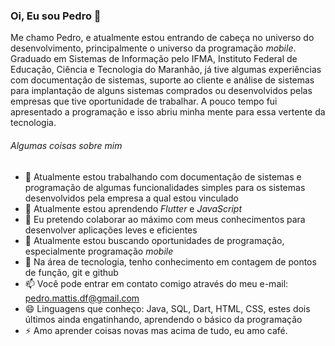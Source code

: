 ### Oi, Eu sou Pedro 👋

<!--
**GanaxXD/GanaxXD** is a ✨ _special_ ✨ repository because its `README.md` (this file) appears on your GitHub profile.
-->
  
Me chamo Pedro, e atualmente estou entrando de cabeça no universo do desenvolvimento, principalmente o universo da programação *mobile*. Graduado em Sistemas de Informação pelo IFMA, Instituto Federal de Educação, Ciência e Tecnologia do Maranhão, já tive algumas experiências com documentação de sistemas, suporte ao cliente e análise de sistemas para implantação de alguns sistemas comprados ou desenvolvidos pelas empresas que tive oportunidade de trabalhar. A pouco tempo fui apresentado a programação e isso abriu minha mente para essa vertente da tecnologia.  
  
  
###### Algumas coisas sobre mim

- 🔭 Atualmente estou trabalhando com documentação de sistemas e programação de algumas funcionalidades simples para os sistemas desenvolvidos pela empresa a qual estou vinculado
- 🌱 Atualmente estou aprendendo *Flutter* e *JavaScript*
- 👯 Eu pretendo colaborar ao máximo com meus conhecimentos para desenvolver aplicações leves e eficientes
- 🤔 Atualmente estou buscando oportunidades de programação, especialmente programação *mobile*
- 💬 Na área de tecnologia, tenho conhecimento em contagem de pontos de função, git e github
- 📫 Você pode entrar em contato comigo através do meu e-mail: pedro.mattis.df@gmail.com
- 😄 Linguagens que conheço: Java, SQL, Dart, HTML, CSS, estes dois últimos ainda engatinhando, aprendendo o básico da programação
- ⚡ Amo aprender coisas novas mas acima de tudo, eu amo café.

